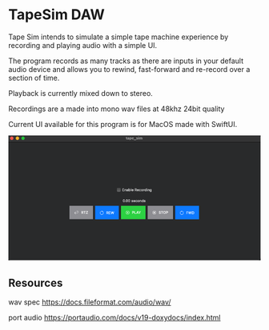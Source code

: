 # TapeSim DAW
Tape Sim intends to simulate a simple tape machine experience by recording and playing audio with a simple UI.

The program records as many tracks as there are inputs in your default audio device and allows you to rewind, fast-forward and re-record over a section of time.

Playback is currently mixed down to stereo. 

Recordings are a made into mono wav files at 48khz 24bit quality

Current UI available for this program is for MacOS made with SwiftUI.

![Image of current UI in MacOS](./macosscreenshot.png)

## Resources

wav spec https://docs.fileformat.com/audio/wav/

port audio https://portaudio.com/docs/v19-doxydocs/index.html